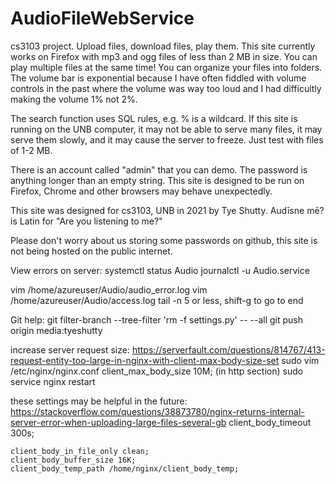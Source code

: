 # AudioFileWebService

cs3103 project. Upload files, download files, play them.
This site currently works on Firefox with mp3 and ogg files of less than 2 MB in size.
You can play multiple files at the same time! You can organize your 
files into folders. The volume bar is exponential because I have often fiddled with 
volume controls in the past where the volume was way too loud and I had difficultly making the volume 1% not 2%.

The search function uses SQL rules, e.g. % is a wildcard. If this site is running on the UNB computer, it may not be
able to serve many files, it may serve them slowly, and it may cause the server to freeze. 
Just test with files of 1-2 MB.

There is an account called "admin" that you can demo. The password is anything longer than an empty string.
This site is designed to be run on Firefox, Chrome and other browsers may behave unexpectedly.

This site was designed for cs3103, UNB in 2021 by Tye Shutty. Audīsne mē? is Latin for "Are you listening to me?"

Please don't worry about us storing some passwords on github, this site is not being hosted on the public internet.

View errors on server: 
systemctl status Audio
journalctl -u Audio.service
<!-- https://mattsegal.dev/django-gunicorn-nginx-logging.html -->
vim /home/azureuser/Audio/audio_error.log
vim /home/azureuser/Audio/access.log
tail -n 5
or less, shift-g to go to end

Git help:
git filter-branch --tree-filter 'rm -f settings.py' -- --all
git push origin media:tyeshutty

increase server request size:
https://serverfault.com/questions/814767/413-request-entity-too-large-in-nginx-with-client-max-body-size-set
sudo vim /etc/nginx/nginx.conf
client_max_body_size 10M; (in http section)
sudo service nginx restart

these settings may be helpful in the future:
https://stackoverflow.com/questions/38873780/nginx-returns-internal-server-error-when-uploading-large-files-several-gb
    client_body_timeout 300s;

    client_body_in_file_only clean;
    client_body_buffer_size 16K;
    client_body_temp_path /home/nginx/client_body_temp;
